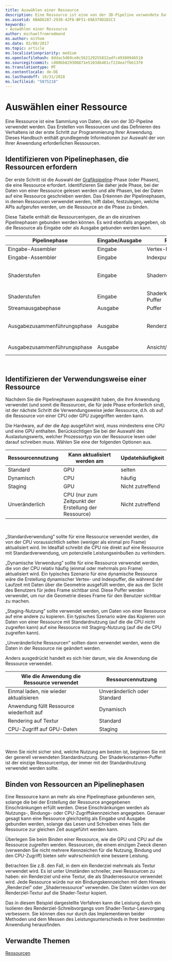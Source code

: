 ```yaml
---
title: Auswählen einer Ressource
description: Eine Ressource ist eine von der 3D-Pipeline verwendete Datensammlung.
ms.assetid: 6BAD6287-2930-42F8-BF51-69A379D1D2C3
keywords:
- Auswählen einer Ressource
author: michaelfromredmond
ms.author: mithom
ms.date: 02/08/2017
ms.topic: article
ms.localizationpriority: medium
ms.openlocfilehash: 8ddac5d69ce0c562129255832adfc49380946510
ms.sourcegitcommit: cd00bb829306871e5103db481cf224ea7fb613f0
ms.translationtype: MT
ms.contentlocale: de-DE
ms.lasthandoff: 10/31/2018
ms.locfileid: "5875218"
---
```

# <a name="choosing-a-resource"></a>Auswählen einer Ressource


Eine Ressource ist eine Sammlung von Daten, die von der 3D-Pipeline verwendet werden. Das Erstellen von Ressourcen und das Definieren des Verhaltens ist der erste Schritt zur Programmierung Ihrer Anwendung. Dieses Handbuch enthält grundlegende Informationen zur Auswahl der von Ihrer Anwendung erforderlichen Ressourcen.

## <a name="span-ididentifybindingspanspan-ididentifybindingspanspan-ididentifybindingspanidentify-pipeline-stages-that-need-resources"></a><span id="Identify_Binding"></span><span id="identify_binding"></span><span id="IDENTIFY_BINDING"></span>Identifizieren von Pipelinephasen, die Ressourcen erfordern


Der erste Schritt ist die Auswahl der [Grafikpipeline](graphics-pipeline.md)-Phase (oder Phasen), die eine Ressource erfordert. Identifizieren Sie daher jede Phase, bei der Daten von einer Ressource gelesen werden und alle Phasen, bei der Daten auf eine Ressource geschrieben werden. Das Erkennen der Pipelinephasen, in denen Ressourcen verwendet werden, hilft dabei, festzulegen, welche APIs aufgerufen werden, um die Ressource an die Phase zu binden.

Diese Tabelle enthält die Ressourcentypen, die an die einzelnen Pipelinephasen gebunden werden können. Es wird ebenfalls angegeben, ob die Ressource als Eingabe oder als Ausgabe gebunden werden kann.

| Pipelinephase  | Eingabe/Ausgabe | Ressource               | Ressourcentyp                           |
|-----------------|--------|------------------------|-----------------------------------------|
| Eingabe-Assembler | Eingabe     | Vertex-Puffer          | Puffer                                  |
| Eingabe-Assembler | Eingabe     | Indexpuffer           | Puffer                                  |
| Shaderstufen   | Eingabe     | Shaderressourcenansicht    | Puffer, Texture1D, Texture2D, Texture3D |
| Shaderstufen   | Eingabe     | Shaderkonstanten-Puffer | Puffer                                  |
| Streamausgabephase   | Ausgabe    | Puffer                 | Puffer                                  |
| Ausgabezusammenführungsphase   | Ausgabe    | Renderzielansicht     | Puffer, Texture1D, Texture2D, Texture3D |
| Ausgabezusammenführungsphase   | Ausgabe    | Ansicht/Tiefenschablone     | Texture1D, Texture2D                    |

 

## <a name="span-ididentifyusagespanspan-ididentifyusagespanspan-ididentifyusagespanidentify-how-each-resource-will-be-used"></a><span id="Identify_Usage"></span><span id="identify_usage"></span><span id="IDENTIFY_USAGE"></span>Identifizieren der Verwendungsweise einer Ressource


Nachdem Sie die Pipelinephasen ausgewählt haben, die Ihre Anwendung verwendet (und somit die Ressourcen, die für jede Phase erforderlich sind), ist der nächste Schritt die Verwendungsweise jeder Ressource, d.h. ob auf die Ressource von einer CPU oder GPU zugegriffen werden kann.

Die Hardware, auf der die App ausgeführt wird, muss mindestens eine CPU und eine GPU enthalten. Berücksichtigen Sie bei der Auswahl des Auslastungswerts, welcher Prozessortyp von der Ressource lesen oder darauf schreiben muss. Wählen Sie eine der folgenden Optionen aus.

| Ressourcennutzung | Kann aktualisiert werden am                    | Updatehäufigkeit |
|----------------|--------------------------------------|---------------------|
| Standard        | GPU                                  | selten        |
| Dynamisch        | CPU                                  | häufig          |
| Staging        | GPU                                  | Nicht zutreffend                 |
| Unveränderlich      | CPU (nur zum Zeitpunkt der Erstellung der Ressource) | Nicht zutreffend                 |

 

„Standardverwendung” sollte für eine Ressource verwendet werden, die von der CPU voraussichtlich selten (weniger als einmal pro Frame) aktualisiert wird. Im Idealfall schreibt die CPU nie direkt auf eine Ressource mit Standardverwendung, um potenzielle Leistungseinbußen zu verhindern.

„Dynamische Verwendung” sollte für eine Ressource verwendet werden, die von der CPU relativ häufig (einmal oder mehrmals pro Frame) aktualisiert wird. Ein typisches Szenario für eine dynamische Ressource wäre die Erstellung dynamischer Vertex- und Indexpuffer, die während der Laufzeit mit Daten über die Geometrie ausgefüllt werden, die aus der Sicht des Benutzers für jedes Frame sichtbar sind. Diese Puffer werden verwendet, um nur die Geometrie dieses Frame für den Benutzer sichtbar zu machen.

„Staging-Nutzung” sollte verwendet werden, um Daten von einer Ressource auf eine andere zu kopieren. Ein typisches Szenario wäre das Kopieren von Daten von einer Ressource mit Standardnutzung (auf die die CPU nicht zugreifen kann) auf eine Ressource mit Staging-Nutzung (auf die die CPU zugreifen kann).

„Unveränderliche Ressourcen” sollten dann verwendet werden, wenn die Daten in der Ressource nie geändert werden.

Anders ausgedrückt handelt es sich hier darum, wie die Anwendung die Ressource verwendet.

| Wie die Anwendung die Ressource verwendet     | Ressourcennutzung       |
|---------------------------------------|----------------------|
| Einmal laden, nie wieder aktualisieren            | Unveränderlich oder Standard |
| Anwendung füllt Ressource wiederholt auf | Dynamisch              |
| Rendering auf Textur                     | Standard              |
| CPU-Zugriff auf GPU-Daten                | Staging              |

 

Wenn Sie nicht sicher sind, welche Nutzung am besten ist, beginnen Sie mit der generell verwendeten Standardnutzung. Der Shaderkonstanten-Puffer ist der einzige Ressourcentyp, der immer mit der Standardnutzung verwendet werden sollte.

## <a name="span-idresourcetypesandpipelinestagesspanspan-idresourcetypesandpipelinestagesspanspan-idresourcetypesandpipelinestagesspanbinding-resources-to-pipeline-stages"></a><span id="Resource_Types_and_Pipeline_stages"></span><span id="resource_types_and_pipeline_stages"></span><span id="RESOURCE_TYPES_AND_PIPELINE_STAGES"></span>Binden von Ressourcen an Pipelinephasen


Eine Ressource kann an mehr als eine Pipelinephase gebundenen sein, solange die bei der Erstellung der Ressource angegebenen Einschränkungen erfüllt werden. Diese Einschränkungen werden als Nutzungs-, Bindungs- oder CPU-Zugriffskennzeichen angegeben. Genauer gesagt kann eine Ressource gleichzeitig als Eingabe und Ausgabe gebunden werden, solange das Lesen und Schreiben eines Teils der Ressource zur gleichen Zeit ausgeführt werden kann.

Überlegen Sie beim Binden einer Ressource, wie die GPU und CPU auf die Ressource zugreifen werden. Ressourcen, die einem einzigen Zweck dienen (verwenden Sie nicht mehrere Kennzeichen für die Nutzung, Bindung und den CPU-Zugriff) bieten sehr wahrscheinlich eine bessere Leistung.

Betrachten Sie z.B. den Fall, in dem ein Renderziel mehrmals als Textur verwendet wird. Es ist unter Umständen schneller, zwei Ressourcen zu haben: ein Renderziel und eine Textur, die als Shaderressource verwendet wird. Jede Ressource würde nur ein Bindungskennzeichen mit dem Hinweis „Renderziel” oder „Shaderressource” verwenden. Die Daten würden von der Renderziel-Textur auf die Shader-Textur kopiert.

Das in diesem Beispiel dargestellte Verfahren kann die Leistung durch ein Isolieren des Renderziel-Schreibvorgangs vom Shader-Textur-Lesevorgang verbessern. Sie können dies nur durch das Implementieren beider Methoden und dem Messen des Leistungsunterschieds in Ihrer bestimmten Anwendung herausfinden.

## <a name="span-idrelated-topicsspanrelated-topics"></a><span id="related-topics"></span>Verwandte Themen


[Ressourcen](resources.md)

 

 




